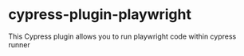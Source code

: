 # cypress-plugin-playwright
This Cypress plugin allows you to run playwright code within cypress runner
